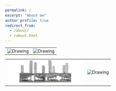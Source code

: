 ```yaml
---
permalink: /
excerpt: "About me"
author_profile: true
redirect_from: 
  - /about/
  - /about.html
---
```


<table><tr>
<td> <img src="../images/Homepage_design1.jpg" alt="Drawing" style="width: 250px;"/> </td>
<td> <img src="../images/Homepage_design2.jpg" alt="Drawing" style="width: 250px;"/> </td>
</tr></table>

<table><tr>
<td> <img src="../images/Homepage_design3.jpg" alt="Drawing" style="width: 250px;"/> </td>
<td> <img src="../images/Homepage_design4.jpg" alt="Drawing" style="width: 250px;"/> </td>
</tr></table>
